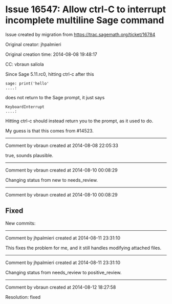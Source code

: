 # Issue 16547: Allow ctrl-C to interrupt incomplete multiline Sage command

Issue created by migration from https://trac.sagemath.org/ticket/16784

Original creator: jhpalmieri

Original creation time: 2014-08-08 19:48:17

CC:  vbraun saliola

Since Sage 5.11.rc0, hitting ctrl-c after this

```
sage: print('hello'
....: 
```

does not return to the Sage prompt, it just says

```
KeyboardInterrupt
....: 
```

Hitting ctrl-c should instead return you to the prompt, as it used to do.

My guess is that this comes from #14523.


---

Comment by vbraun created at 2014-08-08 22:05:33

true, sounds plausible.


---

Comment by vbraun created at 2014-08-10 00:08:29

Changing status from new to needs_review.


---

Comment by vbraun created at 2014-08-10 00:08:29

Fixed
----
New commits:


---

Comment by jhpalmieri created at 2014-08-11 23:31:10

This fixes the problem for me, and it still handles modifying attached files.


---

Comment by jhpalmieri created at 2014-08-11 23:31:10

Changing status from needs_review to positive_review.


---

Comment by vbraun created at 2014-08-12 18:27:58

Resolution: fixed
